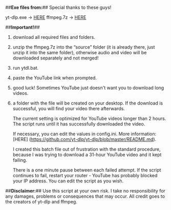 ##**Exe files from:**## 
Special thanks to these guys!

yt-dlp.exe → [HERE](https://github.com/yt-dlp/yt-dlp)
ffmpeg.7z → [HERE](https://github.com/GyanD/codexffmpeg/releases/tag/2025-03-03-git-d21ed2298e)

##**Important!**##     
1. download all required files and folders.    
2. unzip the ffmpeg.7z into the “source” folder (it is already there, just unzip it into the same folder), 
	 otherwise audio and video will be downloaded separately and not merged!	
3. run ytdl.bat.
4. paste the YouTube link when prompted.
5. good luck! Sometimes YouTube just doesn't want you to download long videos.
6. a folder with the file will be created on your desktop. 
    If the download is successful, you will find your video there afterwards.

    The current setting is optimized for YouTube videos longer than 2 hours.
    The script runs until it has successfully downloaded the video.
    
    If necessary, you can edit the values in config.ini. 
    More information: [HERE] (https://github.com/yt-dlp/yt-dlp/blob/master/README.md).

    I created this batch file out of frustration with the standard procedure, 
	because I was trying to download a 31-hour YouTube video and it kept failing.

    There is a one minute pause between each failed attempt.
    If the script continues to fail, restart your router - YouTube has probably blocked your IP address.
    You can edit the script as you wish.
    
##**Disclaimer:**## 
Use this script at your own risk.
I take no responsibility for any damages, problems or consequences that may occur.
All credit goes to the creators of yt-dlp and ffmpeg.